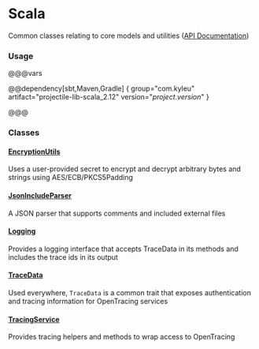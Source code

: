 # Scala

Common classes relating to core models and utilities ([API Documentation](../api/projectile-lib-scala/com/kyleu/projectile/index.html)) 

### Usage

@@@vars

@@dependency[sbt,Maven,Gradle] {
  group="com.kyleu"
  artifact="projectile-lib-scala_2.12"
  version="$project.version$"
}

@@@

### Classes

#### [EncryptionUtils](../api/projectile-lib-scala/com/kyleu/projectile/util/EncryptionUtils$.html)

Uses a user-provided secret to encrypt and decrypt arbitrary bytes and strings using AES/ECB/PKCS5Padding

#### [JsonIncludeParser](../api/projectile-lib-scala/com/kyleu/projectile/util/JsonIncludeParser.html)

A JSON parser that supports comments and included external files

#### [Logging](../api/projectile-lib-scala/com/kyleu/projectile/util/Logging.html)

Provides a logging interface that accepts TraceData in its methods and includes the trace ids in its output

#### [TraceData](../api/projectile-lib-scala/com/kyleu/projectile/util/tracing/TraceData.html)

Used everywhere, `TraceData` is a common trait that exposes authentication and tracing information for OpenTracing services

#### [TracingService](../api/projectile-lib-scala/com/kyleu/projectile/util/tracing/TracingService.html)

Provides tracing helpers and methods to wrap access to OpenTracing
